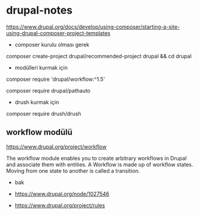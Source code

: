# drupal-notes


https://www.drupal.org/docs/develop/using-composer/starting-a-site-using-drupal-composer-project-templates

* composer kurulu olması gerek

composer create-project drupal/recommended-project drupal  && cd drupal

* modülleri kurmak için

composer require 'drupal/workflow:^1.5'

composer require drupal/pathauto

* drush kurmak için

composer require drush/drush


## workflow modülü 


https://www.drupal.org/project/workflow

The workflow module enables you to create arbitrary workflows in Drupal and associate them with entities. A Workflow is made up of workflow states. Moving from one state to another is called a transition.


* bak

* https://www.drupal.org/node/1027546

* https://www.drupal.org/project/rules
